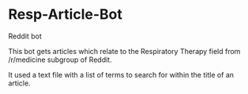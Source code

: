 # Resp-Article-Bot
Reddit bot 

This bot gets articles which relate to the Respiratory Therapy field from /r/medicine subgroup of Reddit.

It used a text file with a list of terms to search for within the title of an article.
